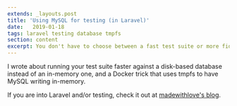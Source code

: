 ```yaml
---
extends: _layouts.post
title: 'Using MySQL for testing (in Laravel)'
date:   2019-01-18
tags: laravel testing database tmpfs
section: content
excerpt: You don't have to choose between a fast test suite or more fidelity between how your code runs in production vs. in testing. Here's how to run your tests against MySQL and achieve the performance of an in-memory database.
---
```


I wrote about running your test suite faster against a disk-based database instead of an in-memory one, and a Docker trick that uses tmpfs to have MySQL writing in-memory.

If you are into Laravel and/or testing, check it out at [madewithlove's blog](https://madewithlove.com/using-mysql-for-testing-on-laravel/).
